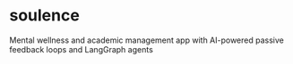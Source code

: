 # soulence
Mental wellness and academic management app with AI-powered passive feedback loops and LangGraph agents
